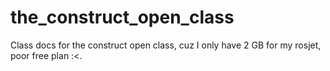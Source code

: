 # the_construct_open_class
Class docs for the construct open class, cuz I only have 2 GB for my rosjet, poor free plan :&lt;.
